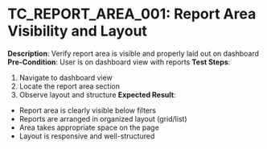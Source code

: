 # TC_REPORT_AREA_001: Report Area Visibility and Layout

**Description**: Verify report area is visible and properly laid out on dashboard
**Pre-Condition**: User is on dashboard view with reports
**Test Steps**:
1. Navigate to dashboard view
2. Locate the report area section
3. Observe layout and structure
**Expected Result**:
- Report area is clearly visible below filters
- Reports are arranged in organized layout (grid/list)
- Area takes appropriate space on the page
- Layout is responsive and well-structured